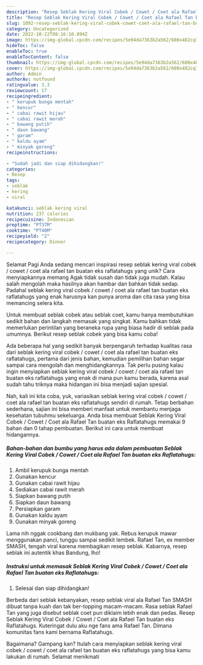 ```yaml
---
description: "Resep Seblak Kering Viral Cobek / Cowet / Coet ala Rafael Tan buatan eks Raflatahugs yang Enak"
title: "Resep Seblak Kering Viral Cobek / Cowet / Coet ala Rafael Tan buatan eks Raflatahugs yang Enak"
slug: 1092-resep-seblak-kering-viral-cobek-cowet-coet-ala-rafael-tan-buatan-eks-raflatahugs-yang-enak
category: Uncategorized
date: 2022-10-22T08:16:10.894Z
image: https://img-global.cpcdn.com/recipes/5e94da7363b2a562/680x482cq70/seblak-kering-viral-cobek-cowet-coet-ala-rafael-tan-buatan-eks-raflatahugs-foto-resep-utama.jpg
hideToc: false
enableToc: true
enableTocContent: false
thumbnail: https://img-global.cpcdn.com/recipes/5e94da7363b2a562/680x482cq70/seblak-kering-viral-cobek-cowet-coet-ala-rafael-tan-buatan-eks-raflatahugs-foto-resep-utama.jpg
cover: https://img-global.cpcdn.com/recipes/5e94da7363b2a562/680x482cq70/seblak-kering-viral-cobek-cowet-coet-ala-rafael-tan-buatan-eks-raflatahugs-foto-resep-utama.jpg
author: Admin
authorAv: notfound
ratingvalue: 3.3
reviewcount: 17
recipeingredient:
- " kerupuk bunga mentah"
- " kencur"
- " cabai rawit hijau"
- " cabai rawit merah"
- " bawang putih"
- " daun bawang"
- " garam"
- " kaldu ayam"
- " minyak goreng"
recipeinstructions:

- "Sudah jadi dan siap dihidangkan!"
categories:
- Resep
tags:
- seblak
- kering
- viral

katakunci: seblak kering viral 
nutrition: 237 calories
recipecuisine: Indonesian
preptime: "PT37M"
cooktime: "PT40M"
recipeyield: "2"
recipecategory: Dinner

---
```



Selamat Pagi Anda sedang mencari inspirasi resep seblak kering viral cobek / cowet / coet ala rafael tan buatan eks raflatahugs yang unik? Cara menyiapkannya memang Agak tidak susah dan tidak juga mudah. Kalau salah mengolah maka hasilnya akan hambar dan bahkan tidak sedap. Padahal seblak kering viral cobek / cowet / coet ala rafael tan buatan eks raflatahugs yang enak harusnya kan punya aroma dan cita rasa yang bisa memancing selera kita.


Untuk membuat seblak cobek atau seblak coet, kamu hanya membutuhkan sedikit bahan dan langkah memasak yang singkat. Kamu bahkan tidak memerlukan perintilan yang beraneka rupa yang biasa hadir di seblak pada umumnya. Berikut resep seblak cobek yang bisa kamu coba!

Ada beberapa hal yang sedikit banyak berpengaruh terhadap kualitas rasa dari seblak kering viral cobek / cowet / coet ala rafael tan buatan eks raflatahugs, pertama dari jenis bahan, kemudian pemilihan bahan segar sampai cara mengolah dan menghidangkannya. Tak perlu pusing kalau ingin menyiapkan seblak kering viral cobek / cowet / coet ala rafael tan buatan eks raflatahugs yang enak di mana pun kamu berada, karena asal sudah tahu triknya maka hidangan ini bisa menjadi sajian spesial.


Nah, kali ini kita coba, yuk, variasikan seblak kering viral cobek / cowet / coet ala rafael tan buatan eks raflatahugs sendiri di rumah. Tetap berbahan sederhana, sajian ini bisa memberi manfaat untuk membantu menjaga kesehatan tubuhmu sekeluarga. Anda bisa membuat Seblak Kering Viral Cobek / Cowet / Coet ala Rafael Tan buatan eks Raflatahugs memakai 9 bahan dan 0 tahap pembuatan. Berikut ini cara untuk membuat hidangannya.

<!--inarticleads1-->

##### Bahan-bahan dan bumbu yang harus ada dalam pembuatan Seblak Kering Viral Cobek / Cowet / Coet ala Rafael Tan buatan eks Raflatahugs:

1. Ambil  kerupuk bunga mentah
1. Gunakan  kencur
1. Gunakan  cabai rawit hijau
1. Sediakan  cabai rawit merah
1. Siapkan  bawang putih
1. Siapkan  daun bawang
1. Persiapkan  garam
1. Gunakan  kaldu ayam
1. Gunakan  minyak goreng


Lama nih nggak cookbang dan mukbang yak. Rebus kerupuk mawar menggunakan panci, tunggu sampai sedikit lembek. Rafael Tan, ex member SMASH, tengah viral karena membagikan resep seblak. Kabarnya, resep seblak ini autentik khas Bandung, lho! 

<!--inarticleads2-->

##### Instruksi untuk memasak Seblak Kering Viral Cobek / Cowet / Coet ala Rafael Tan buatan eks Raflatahugs:


1. Selesai dan siap dihidangkan!

Berbeda dari seblak kebanyakan, resep seblak viral ala Rafael Tan SMASH dibuat tanpa kuah dan tak ber-topping macam-macam. Rasa seblak Rafael Tan yang juga disebut seblak coet pun diklaim lebih enak dan pedas. Resep Seblak Kering Viral Cobek / Cowet / Coet ala Rafael Tan buatan eks Raflatahugs. Kuteringat dulu aku nge fans ama Rafael Tan. Dimana komunitas fans kami bernama Raflatahugs. 

Bagaimana? Gampang kan? Itulah cara menyiapkan seblak kering viral cobek / cowet / coet ala rafael tan buatan eks raflatahugs yang bisa kamu lakukan di rumah. Selamat menikmati
